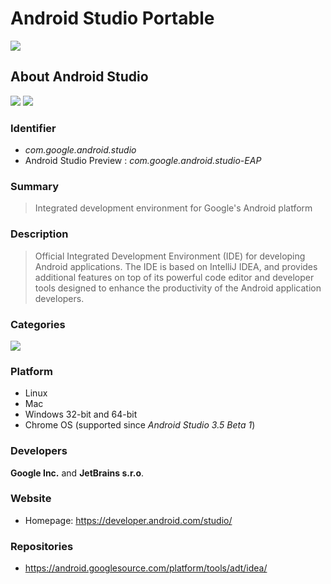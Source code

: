 # Android Studio Portable

 ![](https://img.shields.io/badge/platform-win--32_|_win--64-informational)

## About Android Studio
 ![](https://img.shields.io/badge/freeware-yellow)
 ![](https://img.shields.io/badge/license-Apache-brightgreen)

### Identifier
 - *com.google.android.studio*
 - Android Studio Preview
   : *com.google.android.studio-EAP*

### Summary
 > Integrated development environment for Google's Android platform

### Description
 > Official Integrated Development Environment (IDE) for developing Android applications. The IDE is based on IntelliJ IDEA, and provides additional features on top of its powerful code editor and developer tools designed to enhance the productivity of the Android application developers.

### Categories
 ![](https://img.shields.io/badge/public.app--category.developer--tools-informational)

### Platform
 - Linux
 - Mac
 - Windows 32-bit and 64-bit
 - Chrome OS (supported since *Android Studio 3.5 Beta 1*)

### Developers
 **Google Inc.** and **JetBrains s.r.o**.

### Website
 - Homepage: https://developer.android.com/studio/

### Repositories
 - https://android.googlesource.com/platform/tools/adt/idea/
